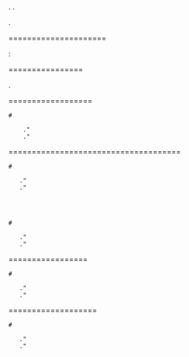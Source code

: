 . 
.


.

 
=====================

 :

    

 
================

.

 
==================

    # 
    
        ."
        ."
           

 
=====================================

    # 
    
       ."
       ."
       
              
              

    # 
    
       ."
       ."
          

 
=================

    # 
    
       ."
       ."
           
           
           

 
===================

    # 
    
       ."
       ."
          
